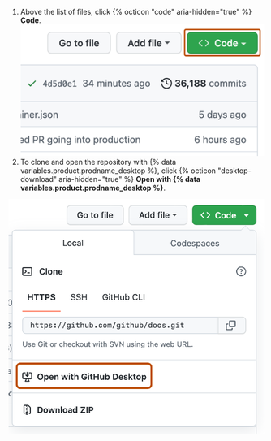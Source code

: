1. Above the list of files, click {% octicon "code" aria-hidden="true" %} **Code**.
  ![Screenshot of the list of files on the landing page of a repository. The "Code" button is highlighted with a dark orange outline.](/assets/images/help/repository/code-button.png)
1. To clone and open the repository with {% data variables.product.prodname_desktop %}, click {% octicon "desktop-download" aria-hidden="true" %} **Open with {% data variables.product.prodname_desktop %}**.

  ![Screenshot of the "Code" dropdown for a repository. A button, labeled "Open with {% data variables.product.prodname_desktop %}" is outlined in dark orange.](/assets/images/help/repository/open-with-desktop.png)
